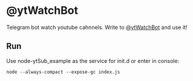 @ytWatchBot
=======

Telegram bot watch youtube cahnnels.
Write to [@ytWatchBot](https://telegram.me/ytWatchBot) and use it!

Run
---
Use node-ytSub_example as the service for init.d or enter in console:

    node --always-compact --expose-gc index.js
